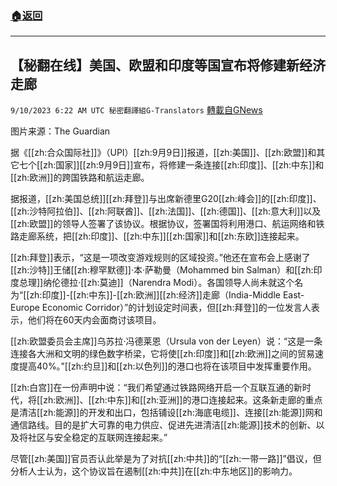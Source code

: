 ###  [:house:返回](README.md)
---


## 【秘翻在线】美国、欧盟和印度等国宣布将修建新经济走廊
`9/10/2023 6:22 AM UTC 秘密翻譯組G-Translators` [轉載自GNews](https://gnews.org/articles/1670097)

图片来源：The Guardian

据《[[zh:合众国际社]]》（UPI）[[zh:9月9日]]报道，[[zh:美国]]、[[zh:欧盟]]和其它七个[[zh:国家]][[zh:9月9日]]宣布，将修建一条连接[[zh:印度]]、[[zh:中东]]和[[zh:欧洲]]的跨国铁路和航运走廊。

据报道，[[zh:美国总统]][[zh:拜登]]与出席新德里G20[[zh:峰会]]的[[zh:印度]]、[[zh:沙特阿拉伯]]、[[zh:阿联酋]]、[[zh:法国]]、[[zh:德国]]、[[zh:意大利]]以及[[zh:欧盟]]的领导人签署了该协议。根据协议，签署国将利用港口、航运网络和铁路走廊系统，把[[zh:印度]]、[[zh:中东]][[zh:国家]]和[[zh:东欧]]连接起来。

[[zh:拜登]]表示，“这是一项改变游戏规则的区域投资。”他还在宣布会上感谢了[[zh:沙特]]王储[[zh:穆罕默德]]‧本‧萨勒曼（Mohammed bin Salman）和[[zh:印度总理]]纳伦德拉‧[[zh:莫迪]]（Narendra Modi）。各国领导人尚未就这个名为“[[zh:印度]]\-[[zh:中东]]\-[[zh:欧洲]][[zh:经济]]走廊（India-Middle East-Europe Economic Corridor）”的计划设定时间表，但[[zh:拜登]]的一位发言人表示，他们将在60天内会面商讨该项目。

[[zh:欧盟委员会主席]]乌苏拉‧冯德莱恩（Ursula von der Leyen）说：“这是一条连接各大洲和文明的绿色数字桥梁，它将使[[zh:印度]]和[[zh:欧洲]]之间的贸易速度提高40%。”[[zh:约旦]]和[[zh:以色列]]的港口也将在该项目中发挥重要作用。

[[zh:白宫]]在一份声明中说：“我们希望通过铁路网络开启一个互联互通的新时代，将[[zh:欧洲]]、[[zh:中东]]和[[zh:亚洲]]的港口连接起来。这条新走廊的重点是清洁[[zh:能源]]的开发和出口，包括铺设[[zh:海底电缆]]、连接[[zh:能源]]网和通信路线。目的是扩大可靠的电力供应、促进先进清洁[[zh:能源]]技术的创新、以及将社区与安全稳定的互联网连接起来。”

尽管[[zh:美国]]官员否认此举是为了对抗[[zh:中共]]的“[[zh:一带一路]]”倡议，但分析人士认为，这个协议旨在遏制[[zh:中共]]在[[zh:中东地区]]的影响力。
